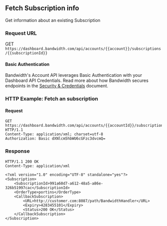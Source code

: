 ## Fetch Subscription info
Get information about an existing Subscription

### Request URL
GET `https://dashboard.bandwidth.com/api/accounts/{{account}}/subscriptions/{{subscriptionId}}`

#### Basic Authentication
Bandwidth's Account API leverages Basic Authentication with your Dashboard API Credentials. Read more about how Bandwidth secures endpoints in the [Security & Credentials](../account/bandwidthAccountCredentials.md) document.


### HTTP Example: Fetch an subscription

#### Request
```http
GET https://dashboard.bandwidth.com/api/accounts/{{accountId}}/subscriptions/{{subscriptionId}} HTTP/1.1
Content-Type: application/xml; charset=utf-8
Authorization: Basic dXNlcm5hbWU6cGFzc3dvcmQ=
```

### Response
```http
HTTP/1.1 200 OK
Content-Type: application/xml

<?xml version="1.0" encoding="UTF-8" standalone="yes"?>
<Subscription>
    <SubscriptionId>991a60d7-a612-48a5-a86e-326b51997cac</SubscriptionId>
    <OrderType>portins</OrderType>
    <CallbackSubscription>
        <URL>http://customer.com:8087/path/BandwidthHandler</URL>
        <Expiry>4283455101</Expiry>
        <Status>200 OK</Status>
    </CallbackSubscription>
</Subscription>
```
